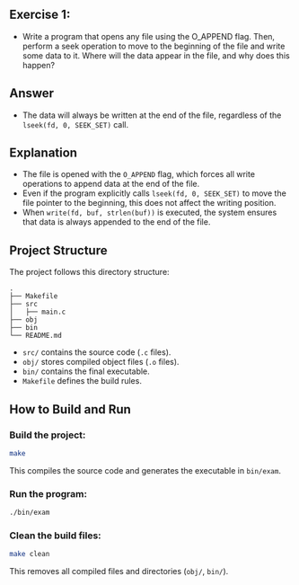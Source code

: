 ## Exercise 1: 

- Write a program that opens any file using the O_APPEND flag. Then, perform a seek operation to move to the beginning of the file and write some data to it. Where will the data appear in the file, and why does this happen?

## Answer
- The data will always be written at the end of the file, regardless of the `lseek(fd, 0, SEEK_SET)` call.

## Explanation
- The file is opened with the `O_APPEND` flag, which forces all write operations to append data at the end of the file.
- Even if the program explicitly calls `lseek(fd, 0, SEEK_SET)` to move the file pointer to the beginning, this does not affect the writing position.
- When `write(fd, buf, strlen(buf))` is executed, the system ensures that data is always appended to the end of the file.

## Project Structure
The project follows this directory structure:
```
.
├── Makefile
├── src
│   ├── main.c
├── obj
├── bin
└── README.md
```
- `src/` contains the source code (`.c` files).
- `obj/` stores compiled object files (`.o` files).
- `bin/` contains the final executable.
- `Makefile` defines the build rules.

## How to Build and Run
### Build the project:
```sh
make
```
This compiles the source code and generates the executable in `bin/exam`.

### Run the program:
```sh
./bin/exam
```

### Clean the build files:
```sh
make clean
```
This removes all compiled files and directories (`obj/`, `bin/`).

